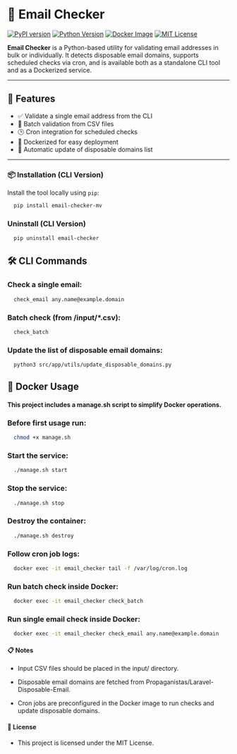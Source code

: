 # 📧 Email Checker

[![PyPI version](https://img.shields.io/pypi/v/email-checker-mv?color=darkgreen)](https://pypi.org/project/email-checker-mv/)
[![Python Version](https://img.shields.io/badge/python-3.12+-blue)](https://www.python.org/)
[![Docker Image](https://img.shields.io/badge/docker-ready-blue)](https://hub.docker.com/)
[![MIT License](https://img.shields.io/badge/license-MIT-darkgreen.svg)](LICENSE)

**Email Checker** is a Python-based utility for validating email addresses in bulk or individually. It detects disposable email domains, supports scheduled checks via cron, and is available both as a standalone CLI tool and as a Dockerized service.

---

## 🚀 Features

- ✅ Validate a single email address from the CLI
- 📄 Batch validation from CSV files
- 🕒 Cron integration for scheduled checks
- 🐳 Dockerized for easy deployment
- 🔄 Automatic update of disposable domains list

---

### 📦 Installation (CLI Version)

Install the tool locally using `pip`:

```bash
  pip install email-checker-mv
```

###  Uninstall (CLI Version)

```bash
  pip uninstall email-checker
```

## 🛠️ CLI Commands

### Check a single email:

```bash
  check_email any.name@example.domain
```

### Batch check (from /input/*.csv):

```bash
  check_batch
```

### Update the list of disposable email domains:

```bash
  python3 src/app/utils/update_disposable_domains.py
```

## 🐳 Docker Usage

#### This project includes a manage.sh script to simplify Docker operations.

### Before first usage run:

```bash
  chmod +x manage.sh
```

### Start the service:

```bash
  ./manage.sh start
```

### Stop the service:

```bash
  ./manage.sh stop
``` 

### Destroy the container:

```bash
  ./manage.sh destroy
```

### Follow cron job logs:

```bash
  docker exec -it email_checker tail -f /var/log/cron.log
```

### Run batch check inside Docker:

```bash
  docker exec -it email_checker check_batch
```

### Run single email check inside Docker:

```bash
  docker exec -it email_checker check_email any.name@example.domain
```

#### 📋 Notes

- Input CSV files should be placed in the input/ directory.

- Disposable email domains are fetched from Propaganistas/Laravel-Disposable-Email.

- Cron jobs are preconfigured in the Docker image to run checks and update disposable domains.

#### 📄 License
- This project is licensed under the MIT License.
